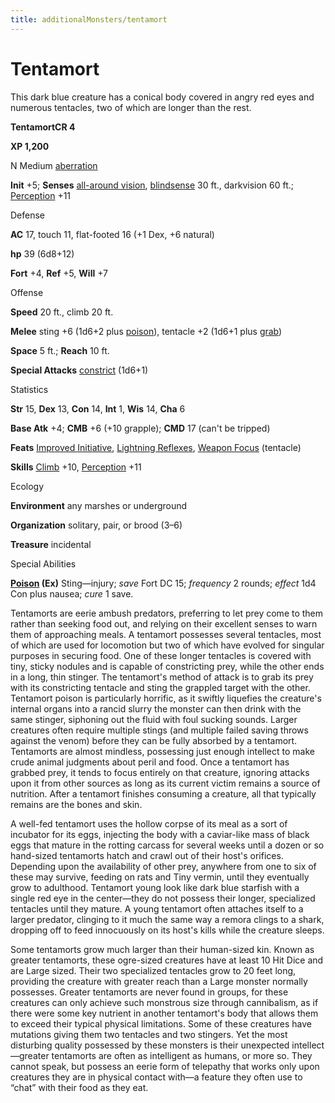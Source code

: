 ```yaml
---
title: additionalMonsters/tentamort
---
```

# Tentamort

This dark blue creature has a conical body covered in angry red eyes and numerous tentacles, two of which are longer than the rest.

**TentamortCR 4**

**XP 1,200**

N Medium [aberration](monsters/creatureTypes#_aberration)

**Init** +5; **Senses** [all-around vision](monsters/universalMonsterRules#_all-around-vision), [blindsense](monsters/universalMonsterRules#_blindsense) 30 ft., darkvision 60 ft.; [Perception](additionalMonsters/../skills/perception#_perception) +11

Defense

**AC** 17, touch 11, flat-footed 16 (+1 Dex, +6 natural)

**hp** 39 (6d8+12)

**Fort** +4, **Ref** +5, **Will** +7

Offense

**Speed** 20 ft., climb 20 ft.

**Melee** sting +6 (1d6+2 plus [poison](monsters/universalMonsterRules#_poison-(ex-or-su))), tentacle +2 (1d6+1 plus [grab](monsters/universalMonsterRules#_grab))

**Space** 5 ft.; **Reach** 10 ft.

**Special Attacks** [constrict](monsters/universalMonsterRules#_constrict) (1d6+1)

Statistics

**Str** 15, **Dex** 13, **Con** 14, **Int** 1, **Wis** 14, **Cha** 6

**Base Atk** +4; **CMB** +6 (+10 grapple); **CMD** 17 (can't be tripped)

**Feats** [Improved Initiative](additionalMonsters/../feats#_improved-initiative), [Lightning Reflexes](additionalMonsters/../feats#_lightning-reflexes), [Weapon Focus](additionalMonsters/../feats#_weapon-focus) (tentacle)

**Skills** [Climb](additionalMonsters/../skills/climb#_climb) +10, [Perception](additionalMonsters/../skills/perception#_perception) +11

Ecology

**Environment** any marshes or underground

**Organization** solitary, pair, or brood (3–6)

**Treasure** incidental

Special Abilities

**[Poison](monsters/universalMonsterRules#_poison-(ex-or-su)) (Ex)** Sting—injury; _save_ Fort DC 15; _frequency_ 2 rounds; _effect_ 1d4 Con plus nausea; _cure_ 1 save.

Tentamorts are eerie ambush predators, preferring to let prey come to them rather than seeking food out, and relying on their excellent senses to warn them of approaching meals. A tentamort possesses several tentacles, most of which are used for locomotion but two of which have evolved for singular purposes in securing food. One of these longer tentacles is covered with tiny, sticky nodules and is capable of constricting prey, while the other ends in a long, thin stinger. The tentamort's method of attack is to grab its prey with its constricting tentacle and sting the grappled target with the other. Tentamort poison is particularly horrific, as it swiftly liquefies the creature's internal organs into a rancid slurry the monster can then drink with the same stinger, siphoning out the fluid with foul sucking sounds. Larger creatures often require multiple stings (and multiple failed saving throws against the venom) before they can be fully absorbed by a tentamort. Tentamorts are almost mindless, possessing just enough intellect to make crude animal judgments about peril and food. Once a tentamort has grabbed prey, it tends to focus entirely on that creature, ignoring attacks upon it from other sources as long as its current victim remains a source of nutrition. After a tentamort finishes consuming a creature, all that typically remains are the bones and skin.

A well-fed tentamort uses the hollow corpse of its meal as a sort of incubator for its eggs, injecting the body with a caviar-like mass of black eggs that mature in the rotting carcass for several weeks until a dozen or so hand-sized tentamorts hatch and crawl out of their host's orifices. Depending upon the availability of other prey, anywhere from one to six of these may survive, feeding on rats and Tiny vermin, until they eventually grow to adulthood. Tentamort young look like dark blue starfish with a single red eye in the center—they do not possess their longer, specialized tentacles until they mature. A young tentamort often attaches itself to a larger predator, clinging to it much the same way a remora clings to a shark, dropping off to feed innocuously on its host's kills while the creature sleeps.

Some tentamorts grow much larger than their human-sized kin. Known as greater tentamorts, these ogre-sized creatures have at least 10 Hit Dice and are Large sized. Their two specialized tentacles grow to 20 feet long, providing the creature with greater reach than a Large monster normally possesses. Greater tentamorts are never found in groups, for these creatures can only achieve such monstrous size through cannibalism, as if there were some key nutrient in another tentamort's body that allows them to exceed their typical physical limitations. Some of these creatures have mutations giving them two tentacles and two stingers. Yet the most disturbing quality possessed by these monsters is their unexpected intellect—greater tentamorts are often as intelligent as humans, or more so. They cannot speak, but possess an eerie form of telepathy that works only upon creatures they are in physical contact with—a feature they often use to “chat” with their food as they eat.

